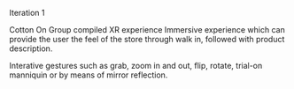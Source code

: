 Iteration 1

Cotton On Group compiled XR experience 
Immersive experience which can provide the user the feel of the store through walk in, followed with product description. 

Interative gestures such as grab, zoom in and out, flip, rotate, trial-on manniquin or by means of mirror reflection. 

